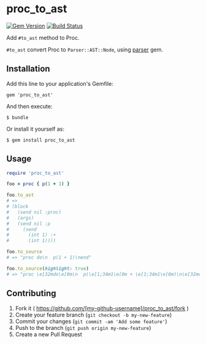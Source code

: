 # proc_to_ast
[![Gem Version](https://badge.fury.io/rb/proc_to_ast.svg)](http://badge.fury.io/rb/proc_to_ast)
[![Build Status](https://travis-ci.org/joker1007/proc_to_ast.svg?branch=master)](https://travis-ci.org/joker1007/proc_to_ast)

Add `#to_ast` method to Proc.

`#to_ast` convert Proc to `Parser::AST::Node`, using [parser](https://github.com/whitequark/parser "whitequark/parser") gem.

## Installation

Add this line to your application's Gemfile:

    gem 'proc_to_ast'

And then execute:

    $ bundle

Or install it yourself as:

    $ gem install proc_to_ast

## Usage

```ruby
require 'proc_to_ast'

foo = proc { p(1 + 1) }

foo.to_ast
# =>
# (block
#   (send nil :proc)
#   (args)
#   (send nil :p
#     (send
#       (int 1) :+
#       (int 1))))

foo.to_source
# => "proc do\n  p(1 + 1)\nend"

foo.to_source(highlight: true)
# => "proc \e[32mdo\e[0m\n  p(\e[1;34m1\e[0m + \e[1;34m1\e[0m)\n\e[32mend\e[0m"
```

## Contributing

1. Fork it ( https://github.com/[my-github-username]/proc_to_ast/fork )
2. Create your feature branch (`git checkout -b my-new-feature`)
3. Commit your changes (`git commit -am 'Add some feature'`)
4. Push to the branch (`git push origin my-new-feature`)
5. Create a new Pull Request
